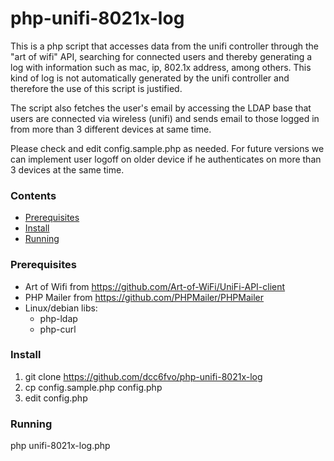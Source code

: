 # php-unifi-8021x-log

This is a php script that accesses data from the unifi controller through the "art of wifi" API, searching for connected users and thereby generating a log with information such as mac, ip, 802.1x address, among others. This kind of log is not automatically generated by the unifi controller and therefore the use of this script is justified.

The script also fetches the user's email by accessing the LDAP base that users are connected via wireless (unifi) and sends email to those logged in from more than 3 different devices at same time.

Please check and edit config.sample.php as needed. For future versions we can implement user logoff on older device if he authenticates on more than 3 devices at the same time.

### Contents
* [Prerequisites](#prerequisites)
* [Install](#install)
* [Running](#running)

### Prerequisites
- Art of Wifi from https://github.com/Art-of-WiFi/UniFi-API-client
- PHP Mailer from https://github.com/PHPMailer/PHPMailer
- Linux/debian libs: 
  - php-ldap 
  - php-curl

### Install
1) git clone https://github.com/dcc6fvo/php-unifi-8021x-log
2) cp config.sample.php config.php
3) edit config.php

### Running
php unifi-8021x-log.php


